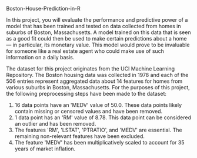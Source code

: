 Boston-House-Prediction-in-R

In this project, you will evaluate the performance and predictive power of a model that has been trained and tested on data collected from homes in suburbs of Boston, Massachusetts. A model trained on this data that is seen as a good fit could then be used to make certain predictions about a home — in particular, its monetary value. This model would prove to be invaluable for someone like a real estate agent who could make use of such information on a daily basis.

The dataset for this project originates from the UCI Machine Learning Repository. The Boston housing data was collected in 1978 and each of the 506 entries represent aggregated data about 14 features for homes from various suburbs in Boston, Massachusetts. For the purposes of this project, the following preprocessing steps have been made to the dataset:

1. 16 data points have an 'MEDV' value of 50.0. These data points likely contain missing or censored values and have been removed.
2. 1 data point has an 'RM' value of 8.78. This data point can be considered an outlier and has been removed.
3. The features 'RM', 'LSTAT', 'PTRATIO', and 'MEDV' are essential. The remaining non-relevant features have been excluded.
4. The feature 'MEDV' has been multiplicatively scaled to account for 35 years of market inflation.
